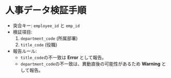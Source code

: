 # 人事データ検証手順

- 突合キー: `employee_id` と `emp_id`
- 検証項目:
    1. `department_code` (所属部署)
    2. `title_code` (役職)
- 報告ルール:
    - `title_code`の不一致は **Error** として報告。
    - `department_code`の不一致は、異動直後の可能性があるため **Warning** として報告。

